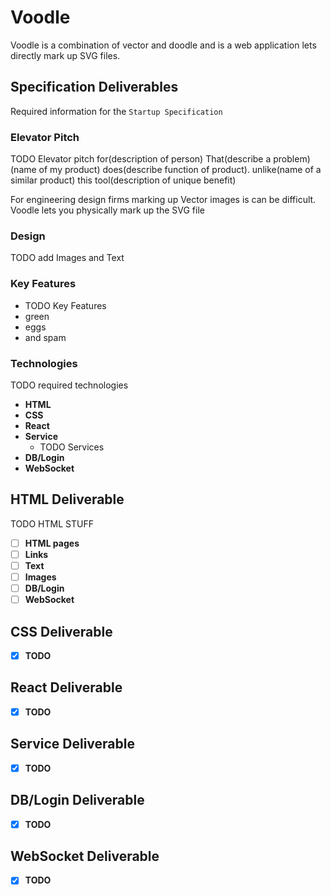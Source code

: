# Voodle

Voodle is a combination of vector and doodle and is a web application lets directly mark up SVG files.

## Specification Deliverables

Required information for the `Startup Specification`

### Elevator Pitch

TODO Elevator pitch
for(description of person) That(describe a problem) (name of my product) does(describe function of product). unlike(name of a similar product) this tool(description of unique benefit)

For engineering design firms marking up Vector images is can be difficult. Voodle lets you physically mark up the SVG file  

### Design

TODO add Images and Text

### Key Features

- TODO Key Features
- green
- eggs
- and spam

### Technologies

TODO required technologies

- **HTML**
- **CSS**
- **React**
- **Service**
    - TODO Services
- **DB/Login**
- **WebSocket**

## HTML Deliverable

TODO HTML STUFF

- [ ] **HTML pages**
- [ ] **Links**
- [ ] **Text**
- [ ] **Images**
- [ ] **DB/Login**
- [ ] **WebSocket**

## CSS Deliverable

- [x] **TODO**

## React Deliverable

- [x] **TODO**

## Service Deliverable

- [x] **TODO**

## DB/Login Deliverable

- [x] **TODO**

## WebSocket Deliverable

- [x] **TODO**